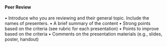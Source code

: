 #### Peer Review
• Introduce who you are reviewing and their general topic. Include the names of presenters.
• A brief summary of the content
• Strong points based on the criteria (see rubric for each presentation)
• Points to improve based on the criteria
• Comments on the presentation materials (e.g., slides, poster, handout) 

